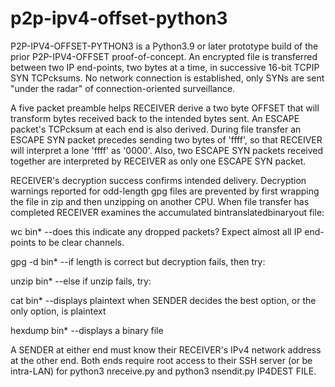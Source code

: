# p2p-ipv4-offset-python3

P2P-IPV4-OFFSET-PYTHON3 is a Python3.9 or later prototype build of the prior P2P-IPV4-OFFSET proof-of-concept. 
An encrypted file is transferred between two IP end-points, two bytes at a time, in successive 16-bit TCPIP SYN 
TCPcksums. No network connection is established, only SYNs are sent "under the radar" of connection-oriented 
surveillance.

A five packet preamble helps RECEIVER derive a two byte OFFSET that will transform bytes received back to the 
intended bytes sent. An ESCAPE packet's TCPcksum at each end is also derived. During file transfer an ESCAPE 
SYN packet precedes sending two bytes of 'ffff', so that RECEIVER will interpret a lone 'ffff'  as '0000'. 
Also, two ESCAPE SYN packets received together are interpreted by RECEIVER as only one ESCAPE SYN packet.

RECEIVER's decryption success confirms intended delivery. Decryption warnings reported for odd-length gpg files
are prevented by first wrapping the file in zip and then unzipping on another CPU. When file transfer has 
completed RECEIVER examines the accumulated bintranslatedbinaryout file:

wc bin*         --does this indicate any dropped packets? Expect almost all IP end-points to be clear channels.

gpg -d bin*     --if length is correct but decryption fails, then try:

unzip bin*      --else if unzip fails, try:

cat bin*        --displays plaintext when SENDER decides the best option, or the only option, is plaintext

hexdump bin*    --displays a binary file 

A SENDER at either end must know their RECEIVER's IPv4 network address at the other end. Both ends require
root access to their SSH server (or be intra-LAN) for python3 nreceive.py and python3 nsendit.py IP4DEST FILE.
